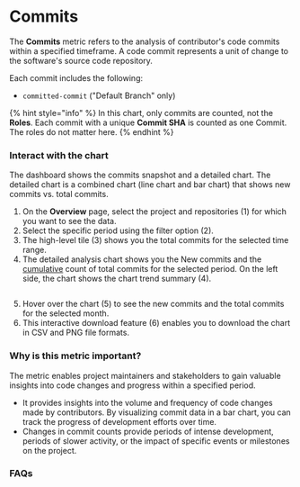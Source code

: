 # Commits

The **Commits** metric refers to the analysis of contributor's code commits within a specified timeframe. A code commit represents a unit of change to the software's source code repository.

Each commit includes the following:

* `committed-commit` ("Default Branch" only)

{% hint style="info" %}
In this chart, only commits are counted, not the **Roles**. Each commit with a unique **Commit SHA** is counted as one Commit. The roles do not matter here.
{% endhint %}

### Interact with the chart

The dashboard shows the commits snapshot and a detailed chart. The detailed chart is a combined chart (line chart and bar chart) that shows new commits vs. total commits.

1. On the **Overview** page, select the project and repositories (1) for which you want to see the data.
2. Select the specific period using the filter option (2).
3. The high-level tile (3) shows you the total commits for the selected time range.
4. The detailed analysis chart shows you the New commits and the [cumulative](contributor.md#:\~:text=Cumulative%20chart%20description) count of total commits for the selected period. On the left side, the chart shows the chart trend summary (4). &#x20;

<figure><img src="../../../../.gitbook/assets/2023-06-27_16h11_58.png" alt=""><figcaption></figcaption></figure>



5. Hover over the chart (5) to see the new commits and the total commits for the selected month.
6. This interactive download feature (6) enables you to download the chart in CSV and PNG file formats.

### Why is this metric important?

The metric enables project maintainers and stakeholders to gain valuable insights into code changes and progress within a specified period.

* It provides insights into the volume and frequency of code changes made by contributors. By visualizing commit data in a bar chart, you can track the progress of development efforts over time.
* Changes in commit counts provide periods of intense development, periods of slower activity, or the impact of specific events or milestones on the project.

### FAQs



